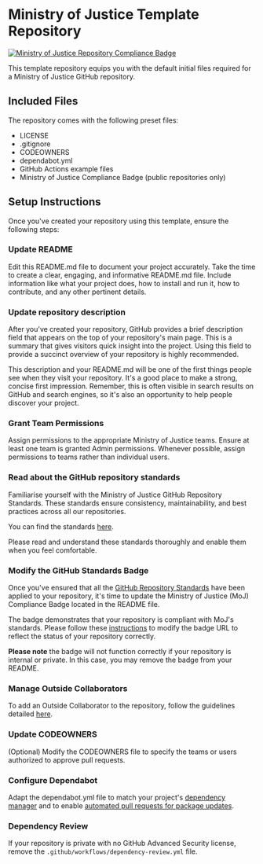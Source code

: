 # Ministry of Justice Template Repository

[![Ministry of Justice Repository Compliance Badge](https://github-community.service.justice.gov.uk/repository-standards/api/github-community/badge)](https://github-community.service.justice.gov.uk/repository-standards/github-community/compliance-report)

This template repository equips you with the default initial files required for a Ministry of Justice GitHub repository.

## Included Files

The repository comes with the following preset files:

- LICENSE
- .gitignore
- CODEOWNERS
- dependabot.yml
- GitHub Actions example files
- Ministry of Justice Compliance Badge (public repositories only)

## Setup Instructions

Once you've created your repository using this template, ensure the following steps:

### Update README

Edit this README.md file to document your project accurately. Take the time to create a clear, engaging, and informative README.md file. Include information like what your project does, how to install and run it, how to contribute, and any other pertinent details.

### Update repository description

After you've created your repository, GitHub provides a brief description field that appears on the top of your repository's main page. This is a summary that gives visitors quick insight into the project. Using this field to provide a succinct overview of your repository is highly recommended.

This description and your README.md will be one of the first things people see when they visit your repository. It's a good place to make a strong, concise first impression. Remember, this is often visible in search results on GitHub and search engines, so it's also an opportunity to help people discover your project.

### Grant Team Permissions

Assign permissions to the appropriate Ministry of Justice teams. Ensure at least one team is granted Admin permissions. Whenever possible, assign permissions to teams rather than individual users.

### Read about the GitHub repository standards

Familiarise yourself with the Ministry of Justice GitHub Repository Standards. These standards ensure consistency, maintainability, and best practices across all our repositories.

You can find the standards [here](https://user-guide.operations-engineering.service.justice.gov.uk/documentation/information/mojrepostandards.html).

Please read and understand these standards thoroughly and enable them when you feel comfortable.

### Modify the GitHub Standards Badge

Once you've ensured that all the [GitHub Repository Standards](https://user-guide.operations-engineering.service.justice.gov.uk/documentation/information/mojrepostandards.html) have been applied to your repository, it's time to update the Ministry of Justice (MoJ) Compliance Badge located in the README file.

The badge demonstrates that your repository is compliant with MoJ's standards. Please follow these [instructions](https://user-guide.operations-engineering.service.justice.gov.uk/documentation/information/add-repo-badge.html) to modify the badge URL to reflect the status of your repository correctly.

**Please note** the badge will not function correctly if your repository is internal or private. In this case, you may remove the badge from your README.

### Manage Outside Collaborators

To add an Outside Collaborator to the repository, follow the guidelines detailed [here](https://github.com/ministryofjustice/github-collaborators).

### Update CODEOWNERS

(Optional) Modify the CODEOWNERS file to specify the teams or users authorized to approve pull requests.

### Configure Dependabot

Adapt the dependabot.yml file to match your project's [dependency manager](https://docs.github.com/en/code-security/dependabot/dependabot-version-updates/configuration-options-for-the-dependabot.yml-file#package-ecosystem) and to enable [automated pull requests for package updates](https://docs.github.com/en/code-security/supply-chain-security).

### Dependency Review

If your repository is private with no GitHub Advanced Security license, remove the `.github/workflows/dependency-review.yml` file.
